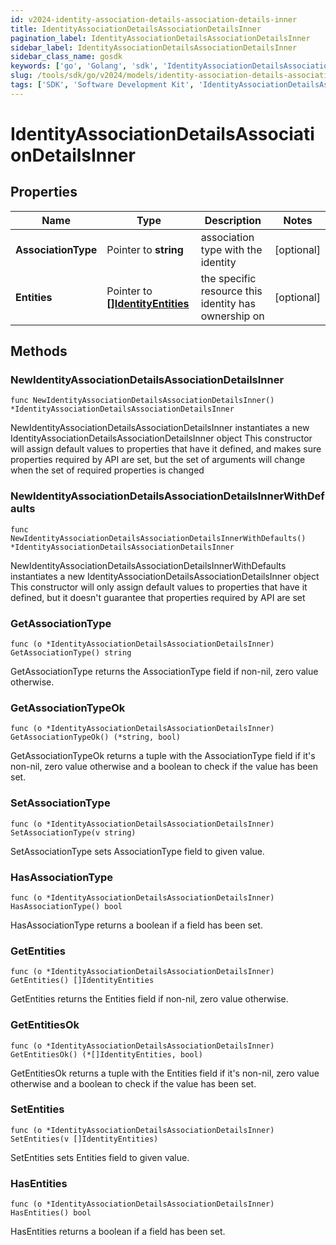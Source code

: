 ```yaml
---
id: v2024-identity-association-details-association-details-inner
title: IdentityAssociationDetailsAssociationDetailsInner
pagination_label: IdentityAssociationDetailsAssociationDetailsInner
sidebar_label: IdentityAssociationDetailsAssociationDetailsInner
sidebar_class_name: gosdk
keywords: ['go', 'Golang', 'sdk', 'IdentityAssociationDetailsAssociationDetailsInner', 'V2024IdentityAssociationDetailsAssociationDetailsInner'] 
slug: /tools/sdk/go/v2024/models/identity-association-details-association-details-inner
tags: ['SDK', 'Software Development Kit', 'IdentityAssociationDetailsAssociationDetailsInner', 'V2024IdentityAssociationDetailsAssociationDetailsInner']
---
```


# IdentityAssociationDetailsAssociationDetailsInner

## Properties

Name | Type | Description | Notes
------------ | ------------- | ------------- | -------------
**AssociationType** | Pointer to **string** | association type with the identity | [optional] 
**Entities** | Pointer to [**[]IdentityEntities**](identity-entities) | the specific resource this identity has ownership on | [optional] 

## Methods

### NewIdentityAssociationDetailsAssociationDetailsInner

`func NewIdentityAssociationDetailsAssociationDetailsInner() *IdentityAssociationDetailsAssociationDetailsInner`

NewIdentityAssociationDetailsAssociationDetailsInner instantiates a new IdentityAssociationDetailsAssociationDetailsInner object
This constructor will assign default values to properties that have it defined,
and makes sure properties required by API are set, but the set of arguments
will change when the set of required properties is changed

### NewIdentityAssociationDetailsAssociationDetailsInnerWithDefaults

`func NewIdentityAssociationDetailsAssociationDetailsInnerWithDefaults() *IdentityAssociationDetailsAssociationDetailsInner`

NewIdentityAssociationDetailsAssociationDetailsInnerWithDefaults instantiates a new IdentityAssociationDetailsAssociationDetailsInner object
This constructor will only assign default values to properties that have it defined,
but it doesn't guarantee that properties required by API are set

### GetAssociationType

`func (o *IdentityAssociationDetailsAssociationDetailsInner) GetAssociationType() string`

GetAssociationType returns the AssociationType field if non-nil, zero value otherwise.

### GetAssociationTypeOk

`func (o *IdentityAssociationDetailsAssociationDetailsInner) GetAssociationTypeOk() (*string, bool)`

GetAssociationTypeOk returns a tuple with the AssociationType field if it's non-nil, zero value otherwise
and a boolean to check if the value has been set.

### SetAssociationType

`func (o *IdentityAssociationDetailsAssociationDetailsInner) SetAssociationType(v string)`

SetAssociationType sets AssociationType field to given value.

### HasAssociationType

`func (o *IdentityAssociationDetailsAssociationDetailsInner) HasAssociationType() bool`

HasAssociationType returns a boolean if a field has been set.

### GetEntities

`func (o *IdentityAssociationDetailsAssociationDetailsInner) GetEntities() []IdentityEntities`

GetEntities returns the Entities field if non-nil, zero value otherwise.

### GetEntitiesOk

`func (o *IdentityAssociationDetailsAssociationDetailsInner) GetEntitiesOk() (*[]IdentityEntities, bool)`

GetEntitiesOk returns a tuple with the Entities field if it's non-nil, zero value otherwise
and a boolean to check if the value has been set.

### SetEntities

`func (o *IdentityAssociationDetailsAssociationDetailsInner) SetEntities(v []IdentityEntities)`

SetEntities sets Entities field to given value.

### HasEntities

`func (o *IdentityAssociationDetailsAssociationDetailsInner) HasEntities() bool`

HasEntities returns a boolean if a field has been set.


